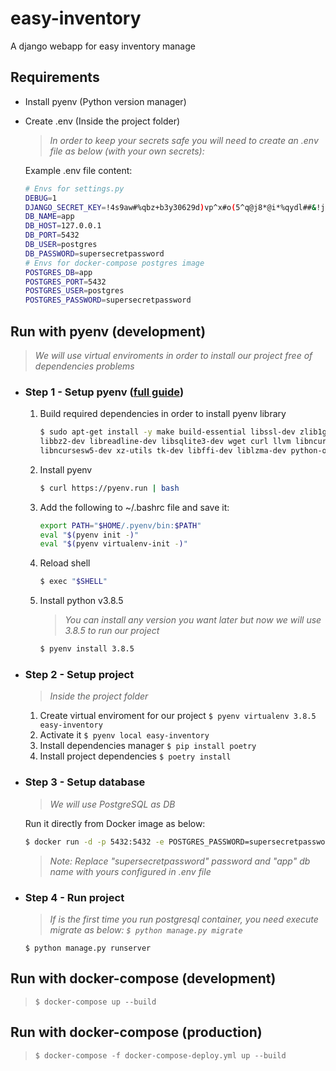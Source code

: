 # easy-inventory

A django webapp for easy inventory manage

## Requirements

- Install pyenv (Python version manager)
- Create .env (Inside the project folder)
    >*In order to keep your secrets safe you will need to create an .env file as below (with your own secrets):*

    Example .env file content:

    ```sh
    # Envs for settings.py
    DEBUG=1
    DJANGO_SECRET_KEY=!4s9aw#%qbz+b3y30629d)vp^x#o(5^q@j8*@i*%qydl##&!j=
    DB_NAME=app
    DB_HOST=127.0.0.1
    DB_PORT=5432
    DB_USER=postgres
    DB_PASSWORD=supersecretpassword
    # Envs for docker-compose postgres image
    POSTGRES_DB=app
    POSTGRES_PORT=5432
    POSTGRES_USER=postgres
    POSTGRES_PASSWORD=supersecretpassword
    ```

## Run with pyenv (development)

>*We will use virtual enviroments in order to install our project free of dependencies problems*

- ### Step 1 - Setup pyenv ([full guide](https://realpython.com/intro-to-pyenv/))

    1. Build required dependencies in order to install pyenv library

        ```sh
        $ sudo apt-get install -y make build-essential libssl-dev zlib1g-dev \
        libbz2-dev libreadline-dev libsqlite3-dev wget curl llvm libncurses5-dev \
        libncursesw5-dev xz-utils tk-dev libffi-dev liblzma-dev python-openssl
        ```

    2. Install pyenv

        ```sh
        $ curl https://pyenv.run | bash
        ```

    3. Add the following to ~/.bashrc file and save it:

        ```sh
        export PATH="$HOME/.pyenv/bin:$PATH"
        eval "$(pyenv init -)"
        eval "$(pyenv virtualenv-init -)"
        ```

    4. Reload shell

        ```sh
        $ exec "$SHELL"
        ```

    5. Install python v3.8.5

        > *You can install any version you want later but now we will use 3.8.5 to run our project*

        ```sh
        $ pyenv install 3.8.5
        ```

- ### Step 2 - Setup project

    > *Inside the project folder*
    1. Create virtual enviroment for our project
        ```$ pyenv virtualenv 3.8.5 easy-inventory```
    2. Activate it
        ```$ pyenv local easy-inventory```
    3. Install dependencies manager
        ```$ pip install poetry```
    4. Install project dependencies
        ```$ poetry install```

<!-- - ### Step 1 - Setup virtualenvwrapper ([docs](https://virtualenvwrapper.readthedocs.io/en/latest/))

    1. Use pip to install **virtualenvwrapper**
        ```$ pip install virtualenvwrapper```
    2. Store virtual sites path in enviroment variable
        ```$ export WORKON_HOME=~/Sites```
    3. Create virtual sites folder
        ```$ mkdir -p $WORKON_HOME```
    4. Run sh
        ```$ source /usr/local/bin/virtualenvwrapper.sh```

    ***Now you are able to create virtual enviroments*** -->

<!-- - ### Step 2 - Setup project

    1. Create virtual enviroment for our project
        ```$ mkvirtualenv easy-inventory```
    2. Activate it
        ```$ workon easy-inventory```
    3. Install dependencies manager
        ```$ pip install poetry```
    4. Install project dependencies
        ```$ poetry install``` -->

- ### Step 3 - Setup database

    >*We will use PostgreSQL as DB*

    Run it directly from Docker image as below:

    ```sh
    $ docker run -d -p 5432:5432 -e POSTGRES_PASSWORD=supersecretpassword -e POSTGRES_DB=app postgres:11-alpine
    ```

    >*Note: Replace "supersecretpassword" password and "app" db name with yours configured in .env file*

- ### Step 4 - Run project

    >*If is the first time you run postgresql container, you need execute migrate as below:
    ```$ python manage.py migrate```*

    ```$ python manage.py runserver```

## Run with docker-compose (development)

> ```$ docker-compose up --build```

## Run with docker-compose (production)

> ```$ docker-compose -f docker-compose-deploy.yml up --build```
